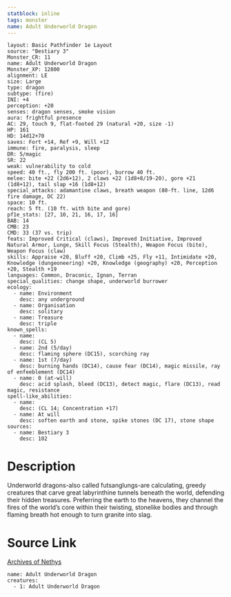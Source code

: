 ```yaml
---
statblock: inline
tags: monster
name: Adult Underworld Dragon
---
```

```statblock
layout: Basic Pathfinder 1e Layout
source: "Bestiary 3"
Monster_CR: 11
name: Adult Underworld Dragon
Monster_XP: 12800
alignment: LE
size: Large
type: dragon
subtype: (fire)
INI: +4
perception: +20
senses: dragon senses, smoke vision
aura: frightful presence
AC: 29, touch 9, flat-footed 29 (natural +20, size -1)
HP: 161
HD: 14d12+70
saves: Fort +14, Ref +9, Will +12
immune: fire, paralysis, sleep
DR: 5/magic
SR: 22
weak: vulnerability to cold
speed: 40 ft., fly 200 ft. (poor), burrow 40 ft.
melee: bite +22 (2d6+12), 2 claws +22 (1d8+8/19-20), gore +21 (1d8+12), tail slap +16 (1d8+12)
special_attacks: adamantine claws, breath weapon (80-ft. line, 12d6 fire damage, DC 22)
space: 10 ft.
reach: 5 ft. (10 ft. with bite and gore)
pf1e_stats: [27, 10, 21, 16, 17, 16]
BAB: 14
CMB: 23
CMD: 33 (37 vs. trip)
feats: Improved Critical (claws), Improved Initiative, Improved Natural Armor, Lunge, Skill Focus (Stealth), Weapon Focus (bite), Weapon Focus (claw)
skills: Appraise +20, Bluff +20, Climb +25, Fly +11, Intimidate +20, Knowledge (dungeoneering) +20, Knowledge (geography) +20, Perception +20, Stealth +19
languages: Common, Draconic, Ignan, Terran
special_qualities: change shape, underworld burrower
ecology:
  - name: Environment
    desc: any underground
  - name: Organisation
    desc: solitary
  - name: Treasure
    desc: triple
known_spells:
  - name:
    desc: (CL 5)
  - name: 2nd (5/day)
    desc: flaming sphere (DC15), scorching ray
  - name: 1st (7/day)
    desc: burning hands (DC14), cause fear (DC14), magic missile, ray of enfeeblement (DC14)
  - name: 0 (at-will)
    desc: acid splash, bleed (DC13), detect magic, flare (DC13), read magic, resistance
spell-like_abilities:
  - name:
    desc: (CL 14; Concentration +17)
  - name: At will
    desc: soften earth and stone, spike stones (DC 17), stone shape
sources:
  - name: Bestiary 3
    desc: 102
```
# Description
Underworld dragons-also called futsanglungs-are calculating, greedy creatures that carve great labyrinthine tunnels beneath the world, defending their hidden treasures. Preferring the earth to the heavens, they channel the fires of the world’s core within their twisting, stonelike bodies and through flaming breath hot enough to turn granite into slag.
# Source Link
[Archives of Nethys](https://aonprd.com/MonsterDisplay.aspx?ItemName=Adult%20Underworld%20Dragon)
```encounter-table
name: Adult Underworld Dragon
creatures:
  - 1: Adult Underworld Dragon
```
